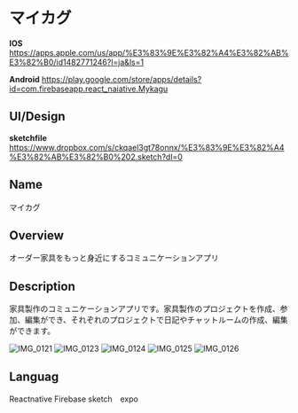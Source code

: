 # マイカグ

**IOS**
https://apps.apple.com/us/app/%E3%83%9E%E3%82%A4%E3%82%AB%E3%82%B0/id1482771246?l=ja&ls=1

**Android**
https://play.google.com/store/apps/details?id=com.firebaseapp.react_naiative.Mykagu

##  UI/Design
**sketchfile**
https://www.dropbox.com/s/ckqael3gt78onnx/%E3%83%9E%E3%82%A4%E3%82%AB%E3%82%B0%202.sketch?dl=0

## Name
マイカグ

## Overview

オーダー家具をもっと身近にするコミュニケーションアプリ

## Description

家具製作のコミュニケーションアプリです。家具製作のプロジェクトを作成、参加、編集ができ、それぞれのプロジェクトで日記やチャットルームの作成、編集ができます。



![IMG_0121](https://user-images.githubusercontent.com/46349073/66713516-c97a3080-ede6-11e9-94df-3d8460d4720e.jpg)
![IMG_0123](https://user-images.githubusercontent.com/46349073/66713509-c8e19a00-ede6-11e9-901f-4dbf6f67f76b.jpg)
![IMG_0124](https://user-images.githubusercontent.com/46349073/66713511-c8e19a00-ede6-11e9-8010-7559df324859.jpg)
![IMG_0125](https://user-images.githubusercontent.com/46349073/66713512-c8e19a00-ede6-11e9-884e-754c2ea38a24.jpg)
![IMG_0126](https://user-images.githubusercontent.com/46349073/66713514-c97a3080-ede6-11e9-9759-69044b29ac15.jpg)

## Languag
Reactnative Firebase sketch　expo 　


